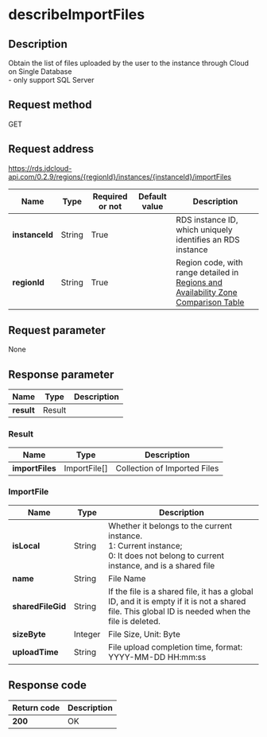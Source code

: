 # describeImportFiles


## Description
Obtain the list of files uploaded by the user to the instance through Cloud on Single Database<br>- only support SQL Server

## Request method
GET

## Request address
https://rds.jdcloud-api.com/0.2.9/regions/{regionId}/instances/{instanceId}/importFiles

|Name|Type|Required or not|Default value|Description|
|---|---|---|---|---|
|**instanceId**|String|True| |RDS instance ID, which uniquely identifies an RDS instance|
|**regionId**|String|True| |Region code, with range detailed in [Regions and Availability Zone Comparison Table](../Enum-Definitions/Regions-AZ.md)|

## Request parameter
None


## Response parameter
|Name|Type|Description|
|---|---|---|
|**result**|Result| |


### Result
|Name|Type|Description|
|---|---|---|
|**importFiles**|ImportFile[]|Collection of Imported Files|
### ImportFile
|Name|Type|Description|
|---|---|---|
|**isLocal**|String|Whether it belongs to the current instance. <br> 1: Current instance; <br>0: It does not belong to current instance, and is a shared file|
|**name**|String|File Name|
|**sharedFileGid**|String|If the file is a shared file, it has a global ID, and it is empty if it is not a shared file. This global ID is needed when the file is deleted.|
|**sizeByte**|Integer|File Size, Unit: Byte|
|**uploadTime**|String|File upload completion time, format: YYYY-MM-DD HH:mm:ss|

## Response code
|Return code|Description|
|---|---|
|**200**|OK|
